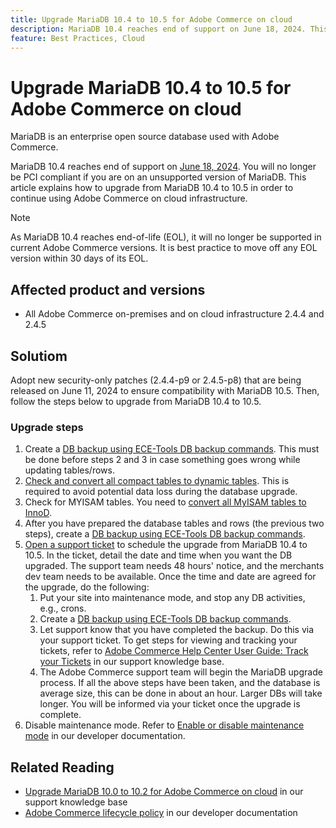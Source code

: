 ```yaml
---
title: Upgrade MariaDB 10.4 to 10.5 for Adobe Commerce on cloud
description: MariaDB 10.4 reaches end of support on June 18, 2024. This article explains how to upgrade MariaDB from 10.4 to 10.5 in order to continue using Adobe Commerce on cloud infrastructure.
feature: Best Practices, Cloud
---
```

# Upgrade MariaDB 10.4 to 10.5 for Adobe Commerce on cloud

MariaDB is an enterprise open source database used with Adobe Commerce. 

MariaDB 10.4 reaches end of support on [June 18, 2024](https://endoflife.date/mariadb). You will no longer be PCI compliant if you are on an unsupported version of MariaDB. This article explains how to upgrade from MariaDB 10.4 to 10.5 in order to continue using Adobe Commerce on cloud infrastructure.

>[!NOTE]
>
>As MariaDB 10.4 reaches end-of-life (EOL), it will no longer be supported in current Adobe Commerce versions. It is best practice to move off any EOL version within 30 days of its EOL.

## Affected product and versions

* All Adobe Commerce on-premises and on cloud infrastructure 2.4.4 and 2.4.5 

## Solutiom

Adopt new security-only patches (2.4.4-p9 or 2.4.5-p8) that are being released on June 11, 2024 to ensure compatibility with MariaDB 10.5. Then, follow the steps below to upgrade from MariaDB 10.4 to 10.5.

### Upgrade steps

1. Create a [DB backup using ECE-Tools DB backup commands](https://experienceleague.adobe.com/en/docs/commerce-cloud-service/user-guide/develop/storage/snapshots). This must be done before steps 2 and 3 in case something goes wrong while updating tables/rows.
1. [Check and convert all compact tables to dynamic tables](https://experienceleague.adobe.com/en/docs/commerce-operations/implementation-playbook/best-practices/maintenance/mariadb-upgrade). This is required to avoid potential data loss during the database upgrade.
1. Check for MYISAM tables. You need to [convert all MyISAM tables to InnoD](https://experienceleague.adobe.com/docs/commerce-operations/implementation-playbook/best-practices/planning/database-on-cloud.html).
1. After you have prepared the database tables and rows (the previous two steps), create a [DB backup using ECE-Tools DB backup commands](https://experienceleague.adobe.com/en/docs/commerce-cloud-service/user-guide/develop/storage/snapshots).
1. [Open a support ticket](/help/help-center-guide/help-center/magento-help-center-user-guide.md#submit-ticket) to schedule the upgrade from MariaDB 10.4 to 10.5. In the ticket, detail the date and time when you want the DB upgraded. The support team needs 48 hours' notice, and the merchants dev team needs to be available. Once the time and date are agreed for the upgrade, do the following:
    1. Put your site into maintenance mode, and stop any DB activities, e.g., crons.
    1. Create a [DB backup using ECE-Tools DB backup commands](https://experienceleague.adobe.com/en/docs/commerce-cloud-service/user-guide/develop/storage/snapshots).
    1. Let support know that you have completed the backup. Do this via your support ticket. To get steps for viewing and tracking your tickets, refer to [Adobe Commerce Help Center User Guide: Track your Tickets](/help/help-center-guide/help-center/magento-help-center-user-guide.md#track-tickets) in our support knowledge base.
    1. The Adobe Commerce support team will begin the MariaDB upgrade process. If all the above steps have been taken, and the database is average size, this can be done in about an hour. Larger DBs will take longer. You will be informed via your ticket once the upgrade is complete.
1. Disable maintenance mode. Refer to [Enable or disable maintenance mode](https://experienceleague.adobe.com/en/docs/commerce-operations/installation-guide/tutorials/maintenance-mode) in our developer documentation.

## Related Reading

* [Upgrade MariaDB 10.0 to 10.2 for Adobe Commerce on cloud](https://experienceleague.adobe.com/en/docs/commerce-knowledge-base/kb/how-to/upgrade-mariadb-10-0-to-10-2-for-magento-commerce-cloud) in our support knowledge base
* [Adobe Commerce lifecycle policy](https://experienceleague.adobe.com/en/docs/commerce-operations/release/planning/lifecycle-policy) in our developer documentation
